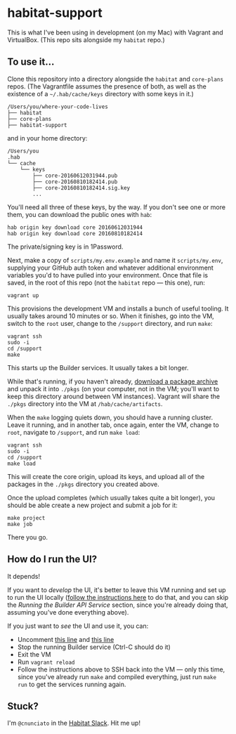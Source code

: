 # habitat-support

This is what I've been using in development (on my Mac) with Vagrant and VirtualBox. (This repo sits alongside my `habitat` repo.)

## To use it...

Clone this repository into a directory alongside the `habitat` and `core-plans` repos. (The Vagrantfile assumes the presence of both, as well as the existence of a `~/.hab/cache/keys` directory with some keys in it.)

```
/Users/you/where-your-code-lives
├── habitat
├── core-plans
├── habitat-support
```

and in your home directory:

```
/Users/you
.hab
└── cache
    └── keys
        ├── core-20160612031944.pub
        ├── core-20160810182414.pub
        ├── core-20160810182414.sig.key
        ...
```

You'll need all three of these keys, by the way. If you don't see one or more them, you can download the public ones with `hab`:

```
hab origin key download core 20160612031944
hab origin key download core 20160810182414
```

The private/signing key is in 1Password.

Next, make a copy of `scripts/my.env.example` and name it `scripts/my.env`, supplying your GitHub auth token and whatever additional environment variables you'd to have pulled into your environment. Once that file is saved, in the root of this repo (not the `habitat` repo &mdash; this one), run:

```
vagrant up
```

This provisions the development VM and installs a bunch of useful tooling. It usually takes around 10 minutes or so. When it finishes, go into the VM, switch to the `root` user, change to the `/support` directory, and run `make`:

```
vagrant ssh
sudo -i
cd /support
make
```

This starts up the Builder services. It usually takes a bit longer.

While that's running, if you haven't already, [download a package archive](http://nunciato-shared-files.s3.amazonaws.com/pkgs.zip) and unpack it into `./pkgs` (on your computer, not in the VM; you'll want to keep this directory around between VM instances). Vagrant will share the `./pkgs` directory into the VM at `/hab/cache/artifacts`.

When the `make` logging quiets down, you should have a running cluster. Leave it running, and in another tab, once again, enter the VM, change to `root`, navigate to `/support`, and run `make load`:

```
vagrant ssh
sudo -i
cd /support
make load
```

This will create the core origin, upload its keys, and upload all of the packages in the `./pkgs` directory you created above.

Once the upload completes (which usually takes quite a bit longer), you should be able create a new project and submit a job for it:

```
make project
make job
```

There you go.

## How do I run the UI?

It depends!

If you want to _develop_ the UI, it's better to leave this VM running and set up to run the UI locally ([follow the instructions here](https://github.com/habitat-sh/habitat/tree/master/components/builder-web#builder-web) to do that, and you can skip the *Running the Builder API Service* section, since you're already doing that, assuming you've done everything above).

If you just want to _see_ the UI and use it, you can:

  * Uncomment [this line]() and [this line]()
  * Stop the running Builder service (Ctrl-C should do it)
  * Exit the VM
  * Run `vagrant reload`
  * Follow the instructions above to SSH back into the VM &mdash; only this time, since you've already run `make` and compiled everything, just run `make run` to get the services running again.

## Stuck?

I'm `@cnunciato` in the [Habitat Slack](http://slack.habitat.sh). Hit me up!
